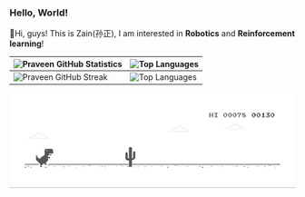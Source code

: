 ### Hello, World!
👋Hi, guys! This is Zain(孙正), I am interested in **Robotics** and **Reinforcement learning**!

| ![Praveen GitHub Statistics](https://github-readme-stats.vercel.app/api?username=ZainZh&show_icons=true&theme=dracula) | ![Top Languages](https://github-readme-stats.vercel.app/api/top-langs/?username=ZainZh) |
| --- | --- |
| ![Praveen GitHub Streak](https://github-readme-streak-stats.herokuapp.com/?user=ZainZh) |![Top Languages](https://github-readme-stats.vercel.app/api/top-langs/?username=ZainZh)|


![Dino](https://raw.githubusercontent.com/praveenscience/praveenscience/master/dino.gif)

<!--
**ZainZh/ZainZh** is a ✨ _special_ ✨ repository because its `README.md` (this file) appears on your GitHub profile.

Here are some ideas to get you started:

- 🔭 I’m currently working on ...
- 🌱 I’m currently learning ...
- 👯 I’m looking to collaborate on ...
- 🤔 I’m looking for help with ...
- 💬 Ask me about ...
- 📫 How to reach me: ...
- 😄 Pronouns: ...
- ⚡ Fun fact: ...
-->
